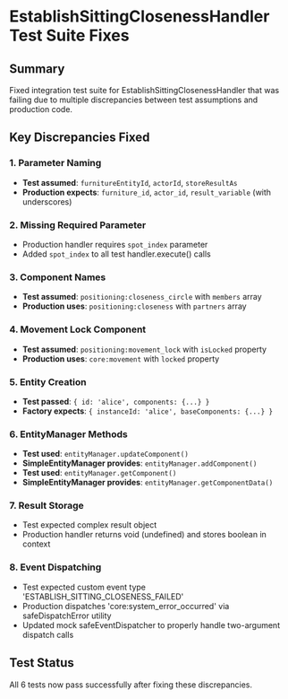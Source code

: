 # EstablishSittingClosenessHandler Test Suite Fixes

## Summary

Fixed integration test suite for EstablishSittingClosenessHandler that was failing due to multiple discrepancies between test assumptions and production code.

## Key Discrepancies Fixed

### 1. Parameter Naming

- **Test assumed**: `furnitureEntityId`, `actorId`, `storeResultAs`
- **Production expects**: `furniture_id`, `actor_id`, `result_variable` (with underscores)

### 2. Missing Required Parameter

- Production handler requires `spot_index` parameter
- Added `spot_index` to all test handler.execute() calls

### 3. Component Names

- **Test assumed**: `positioning:closeness_circle` with `members` array
- **Production uses**: `positioning:closeness` with `partners` array

### 4. Movement Lock Component

- **Test assumed**: `positioning:movement_lock` with `isLocked` property
- **Production uses**: `core:movement` with `locked` property

### 5. Entity Creation

- **Test passed**: `{ id: 'alice', components: {...} }`
- **Factory expects**: `{ instanceId: 'alice', baseComponents: {...} }`

### 6. EntityManager Methods

- **Test used**: `entityManager.updateComponent()`
- **SimpleEntityManager provides**: `entityManager.addComponent()`
- **Test used**: `entityManager.getComponent()`
- **SimpleEntityManager provides**: `entityManager.getComponentData()`

### 7. Result Storage

- Test expected complex result object
- Production handler returns void (undefined) and stores boolean in context

### 8. Event Dispatching

- Test expected custom event type 'ESTABLISH_SITTING_CLOSENESS_FAILED'
- Production dispatches 'core:system_error_occurred' via safeDispatchError utility
- Updated mock safeEventDispatcher to properly handle two-argument dispatch calls

## Test Status

All 6 tests now pass successfully after fixing these discrepancies.
